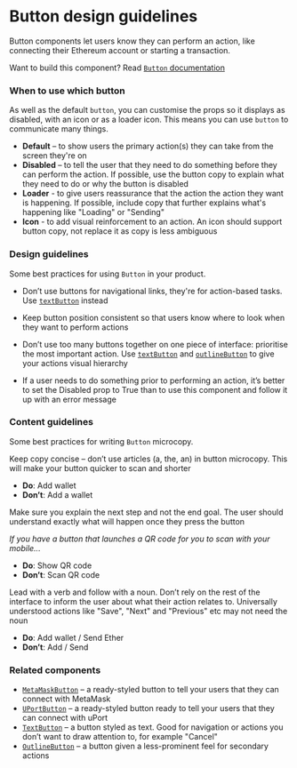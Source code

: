 # Button design guidelines
Button components let users know they can perform an action, like connecting their Ethereum account or starting a transaction.

Want to build this component? Read [`Button` documentation](https://github.com/ConsenSys/rimble-ui/blob/rc-button-docs/example/src/stories/Button/USAGE.md)

<!-- STORY -->

### When to use which button
As well as the default `button`, you can customise the props so it displays as disabled, with an icon or as a loader icon. This means you can use `button` to communicate many things. 

- **Default** – to show users the primary action(s) they can take from the screen they're on
- **Disabled** – to tell the user that they need to do something before they can perform the action. If possible, use the button copy to explain what they need to do or why the button is disabled
- **Loader** - to give users reassurance that the action the action they want is happening. If possible, include copy that further explains what's happening like "Loading" or "Sending"
- **Icon** - to add visual reinforcement to an action. An icon should support button copy, not replace it as copy is less ambiguous

### Design guidelines  
Some best practices for using `Button` in your product.

- Don’t use buttons for navigational links, they're for action-based tasks. Use [`textButton`](https://consensys.github.io/rimble-ui/?path=/story/button--textbutton) instead

- Keep button position consistent so that users know where to look when they want to perform actions

- Don’t use too many buttons together on one piece of interface: prioritise the most important action. Use [`textButton`](https://consensys.github.io/rimble-ui/?path=/story/button--textbutton) and [`outlineButton`](https://consensys.github.io/rimble-ui/?path=/story/button--outlinebutton) to give your actions visual hierarchy

- If a user needs to do something prior to performing an action, it’s better to set the Disabled prop to True than to use this component and follow it up with an error message

  
### Content guidelines  
Some best practices for writing `Button` microcopy.

Keep copy concise – don’t use articles (a, the, an) in button microcopy. This will make your button quicker to scan and shorter

- **Do**: Add wallet  
- **Don’t**: Add a wallet

Make sure you explain the next step and not the end goal. The user should understand exactly what will happen once they press the button  

_If you have a button that launches a QR code for you to scan with your mobile..._  

- **Do**: Show QR code  
- **Don’t**: Scan QR code  

Lead with a verb and follow with a noun. Don’t rely on the rest of the interface to inform the user about what their action relates to. Universally understood actions like "Save", "Next" and "Previous" etc may not need the noun  

- **Do**: Add wallet / Send Ether  
- **Don’t**: Add / Send 

### Related components 
- [`MetaMaskButton`](https://consensys.github.io/rimble-ui/?path=/story/button--metamaskbutton) – a ready-styled button to tell your users that they can connect with MetaMask 
- [`UPortButton`](https://consensys.github.io/rimble-ui/?path=/story/button--uportbutton) – a ready-styled button ready to tell your users that they can connect with uPort  
- [`TextButton`](https://consensys.github.io/rimble-ui/?path=/story/button--textbutton) – a button styled as text. Good for navigation or actions you don’t want to draw attention to, for example "Cancel"  
- [`OutlineButton`](https://consensys.github.io/rimble-ui/?path=/story/button--outlinebutton) – a button given a less-prominent feel for secondary actions
